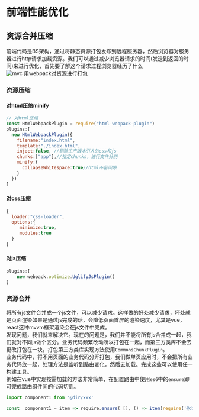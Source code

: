 # 前端性能优化

## 资源合并压缩
前端代码是BS架构，通过将静态资源打包发布到远程服务器，然后浏览器对服务器进行http请求加载资源。我们可以通过减少浏览器请求的时间(发送到返回的时间)来进行优化，首先要了解这个请求过程浏览器经历了什么<br>
![mvc](https://sfault-image.b0.upaiyun.com/449/079/449079530-591a88cbddb93)
用webpack对资源进行打包

### 资源压缩
#### 对html压缩minify
```js
// 对html压缩
const HtmlWebpackPlugin = require("html-webpack-plugin")
plugins:[
  new HtmlWebpackPlugin({
    filename:"index.html",
    template:"./index.html",
    inject:false, //剔除生产版本引人的css和js
    chunks:["app"],//指定chunks，进行文件分割
    minify:{
      collapseWhitespace:true//html不留间隙
    }
  })
]
```
#### 对css压缩
```js
{
  loader:"css-loader",
  options:{
     minimize:true,
     modules:true
  }
}
```

#### 对js压缩
```js
plugins:[
    new webpack.optimize.UglifyJsPlugin()
]
```

### 资源合并
将所有js文件合并成一个js文件，可以减少请求。这样做的好处减少请求，坏处就是页面渲染如果是通过js完成的话，会降低页面首屏的渲染速度，尤其是vue，react这种mvvm框架渲染会在js文件中完成。<br>
发现问题，我们就来解决它。现在的问题是，我们并不能将所有js合并成一起，我们就对不同js做个区分。业务代码频繁改动所以打包在一起，而第三方类库不会去更改打包在一块，打包第三方类库实现方法使用`CommonsChunkPlugin`。<br>
业务代码中，将不用页面的业务代码分开打包，我们做单页应用时，不会把所有业务代码放一起，处理方法是监听到路由变化，然后去加载。完成这些可以使用任一构建工具。<br>
例如在vue中实现按需加载的方法非常简单，在配置路由中使用`es6`中的`ensure`即可完成路由组件间的代码切割。
```js
import component1 from '@dir/xxx'

const  component1 = item => require.ensure( [], () => item(require('@dir/xxx')))
```
